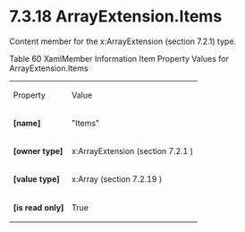 <html dir="LTR" xmlns:mshelp="http://msdn.microsoft.com/mshelp" xmlns:ddue="http://ddue.schemas.microsoft.com/authoring/2003/5" xmlns:xlink="http://www.w3.org/1999/xlink" xmlns:tool="http://www.microsoft.com/tooltip"><body><input type="hidden" id="userDataCache" class="userDataStyle"><input type="hidden" id="hiddenScrollOffset"><img id="dropDownImage" style="display:none; height:0; width:0;" src="../local/drpdown.gif"><img id="dropDownHoverImage" style="display:none; height:0; width:0;" src="../local/drpdown_orange.gif"><img id="collapseImage" style="display:none; height:0; width:0;" src="../local/collapse.gif"><img id="expandImage" style="display:none; height:0; width:0;" src="../local/exp.gif"><img id="collapseAllImage" style="display:none; height:0; width:0;" src="../local/collall.gif"><img id="expandAllImage" style="display:none; height:0; width:0;" src="../local/expall.gif"><img id="copyImage" style="display:none; height:0; width:0;" src="../local/copycode.gif"><img id="copyHoverImage" style="display:none; height:0; width:0;" src="../local/copycodeHighlight.gif"><div id="header"><h1 class="heading">7.3.18 ArrayExtension.Items</h1></div><div id="mainSection"><div id="mainBody"><div id="allHistory" class="saveHistory" onsave="saveAll()" onload="loadAll()"></div>




<p xmlns:wsd="http://wsdev.schemas.microsoft.com/authoring/2008/2" xmlns:msxsl="urn:schemas-microsoft-com:xslt" xmlns:script="urn:script" xmlns:build="urn:build">
<div id="sectionSection0" class="section" name="collapseableSection"><content xmlns="http://ddue.schemas.microsoft.com/authoring/2003/5" xmlns:wsd="http://wsdev.schemas.microsoft.com/authoring/2008/2" xmlns:msxsl="urn:schemas-microsoft-com:xslt" xmlns:script="urn:script" xmlns:build="urn:build">
				</content></div><div id="sectionSection1" class="section" name="collapseableSection"><content xmlns="http://ddue.schemas.microsoft.com/authoring/2003/5" xmlns:wsd="http://wsdev.schemas.microsoft.com/authoring/2008/2" xmlns:msxsl="urn:schemas-microsoft-com:xslt" xmlns:script="urn:script" xmlns:build="urn:build">
					<p xmlns="">Content member for the <mshelp:link keywords="74851e29-03be-497a-89c5-78343b98caf1" tabindex="0">x:ArrayExtension (section </mshelp:link><mshelp:link keywords="74851e29-03be-497a-89c5-78343b98caf1" tabindex="0">7.2.1</mshelp:link><mshelp:link keywords="74851e29-03be-497a-89c5-78343b98caf1" tabindex="0">)</mshelp:link> type.</p>
					<p xmlns="">Table 60 XamlMember Information Item Property Values for ArrayExtension.Items</p>
					<p xmlns=""><b></b></p><table class="ProtocolAuthoredTable" xmlns=""><tr>
								<td id="ShadedCell">
									<p>Property</p>
								</td>
								<td id="ShadedCell">
									<p>Value</p>
								</td>
							</tr><tr>
							<td>
								<p>
									<b>[name]</b>
								</p>
							</td>
							<td>
								<p>"Items"</p>
							</td>
						</tr><tr>
							<td>
								<p>
									<b>[owner type]</b>
								</p>
							</td>
							<td>
								<p>
									<mshelp:link keywords="74851e29-03be-497a-89c5-78343b98caf1" tabindex="0">x:ArrayExtension (section </mshelp:link>
									<mshelp:link keywords="74851e29-03be-497a-89c5-78343b98caf1" tabindex="0">7.2.1</mshelp:link>
									<mshelp:link keywords="74851e29-03be-497a-89c5-78343b98caf1" tabindex="0">)</mshelp:link>
								</p>
							</td>
						</tr><tr>
							<td>
								<p>
									<b>[value type]</b>
								</p>
							</td>
							<td>
								<p>
									<mshelp:link keywords="92d9ce1f-449b-4386-ab8f-af0287863cda" tabindex="0">x:Array (section </mshelp:link>
									<mshelp:link keywords="92d9ce1f-449b-4386-ab8f-af0287863cda" tabindex="0">7.2.19</mshelp:link>
									<mshelp:link keywords="92d9ce1f-449b-4386-ab8f-af0287863cda" tabindex="0">)</mshelp:link>
								</p>
							</td>
						</tr><tr>
							<td>
								<p>
									<b>[is read only]</b>
								</p>
							</td>
							<td>
								<p>True</p>
							</td>
						</tr></table>
				</content></div><!--[if gte IE 5]>
			<tool:tip element="languageFilterToolTip" avoidmouse="false"/>
		<![endif]--></div><a name="feedback"></a><span></span></div></body></html>